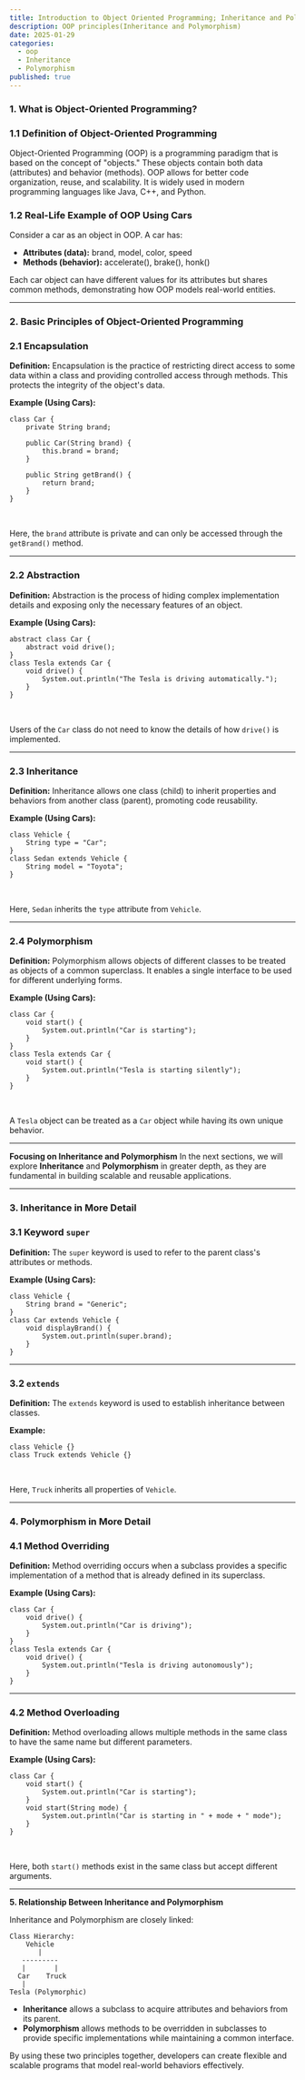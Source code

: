 ```yaml
---
title: Introduction to Object Oriented Programming; Inheritance and Polymorphism
description: OOP principles(Inheritance and Polymorphism)
date: 2025-01-29
categories:
  - oop
  - Inheritance
  - Polymorphism
published: true
---
```


### **1. What is Object-Oriented Programming?**

### 1.1 Definition of Object-Oriented Programming
Object-Oriented Programming (OOP) is a programming paradigm that is based on the concept of "objects." These objects contain both data (attributes) and behavior (methods). OOP allows for better code organization, reuse, and scalability. It is widely used in modern programming languages like Java, C++, and Python.

### 1.2 Real-Life Example of OOP Using Cars
Consider a car as an object in OOP. A car has:
- **Attributes (data):** brand, model, color, speed
- **Methods (behavior):** accelerate(), brake(), honk()

Each car object can have different values for its attributes but shares common methods, demonstrating how OOP models real-world entities.

---

### **2. Basic Principles of Object-Oriented Programming**

### 2.1 Encapsulation
**Definition:** Encapsulation is the practice of restricting direct access to some data within a class and providing controlled access through methods. This protects the integrity of the object's data.

**Example (Using Cars):**

```
class Car {
    private String brand;
    
    public Car(String brand) {
        this.brand = brand;
    }
    
    public String getBrand() {
        return brand;
    }
}
```

<br>

Here, the `brand` attribute is private and can only be accessed through the `getBrand()` method.

---

### 2.2 Abstraction
**Definition:** Abstraction is the process of hiding complex implementation details and exposing only the necessary features of an object.

**Example (Using Cars):**

```
abstract class Car {
    abstract void drive();
}
class Tesla extends Car {
    void drive() {
        System.out.println("The Tesla is driving automatically.");
    }
}
```
<br>

Users of the `Car` class do not need to know the details of how `drive()` is implemented.

---

### 2.3 Inheritance
**Definition:** Inheritance allows one class (child) to inherit properties and behaviors from another class (parent), promoting code reusability.

**Example (Using Cars):**

```
class Vehicle {
    String type = "Car";
}
class Sedan extends Vehicle {
    String model = "Toyota";
}
```
<br>

Here, `Sedan` inherits the `type` attribute from `Vehicle`.

---

### 2.4 Polymorphism
**Definition:** Polymorphism allows objects of different classes to be treated as objects of a common superclass. It enables a single interface to be used for different underlying forms.

**Example (Using Cars):**

```
class Car {
    void start() {
        System.out.println("Car is starting");
    }
}
class Tesla extends Car {
    void start() {
        System.out.println("Tesla is starting silently");
    }
}
```
<br>

A `Tesla` object can be treated as a `Car` object while having its own unique behavior.

---

**Focusing on Inheritance and Polymorphism**
In the next sections, we will explore **Inheritance** and **Polymorphism** in greater depth, as they are fundamental in building scalable and reusable applications.

---

### **3. Inheritance in More Detail**

### 3.1 Keyword `super`
**Definition:** The `super` keyword is used to refer to the parent class's attributes or methods.

**Example (Using Cars):**

```
class Vehicle {
    String brand = "Generic";
}
class Car extends Vehicle {
    void displayBrand() {
        System.out.println(super.brand);
    }
}
```
---

### 3.2 `extends`
**Definition:** The `extends` keyword is used to establish inheritance between classes.

**Example:**

```
class Vehicle {}
class Truck extends Vehicle {}
```
<br>

Here, `Truck` inherits all properties of `Vehicle`.

---

### **4. Polymorphism in More Detail**

### 4.1 Method Overriding
**Definition:** Method overriding occurs when a subclass provides a specific implementation of a method that is already defined in its superclass.

**Example (Using Cars):**

```
class Car {
    void drive() {
        System.out.println("Car is driving");
    }
}
class Tesla extends Car {
    void drive() {
        System.out.println("Tesla is driving autonomously");
    }
}
```

---

### 4.2 Method Overloading
**Definition:** Method overloading allows multiple methods in the same class to have the same name but different parameters.

**Example (Using Cars):**

```
class Car {
    void start() {
        System.out.println("Car is starting");
    }
    void start(String mode) {
        System.out.println("Car is starting in " + mode + " mode");
    }
}
```
<br>

Here, both `start()` methods exist in the same class but accept different arguments.

---

**5. Relationship Between Inheritance and Polymorphism**

Inheritance and Polymorphism are closely linked:

```
Class Hierarchy:
    Vehicle
       |
   ---------
   |       |
  Car    Truck
   |
Tesla (Polymorphic)
```

- **Inheritance** allows a subclass to acquire attributes and behaviors from its parent.
- **Polymorphism** allows methods to be overridden in subclasses to provide specific implementations while maintaining a common interface.

By using these two principles together, developers can create flexible and scalable programs that model real-world behaviors effectively.


